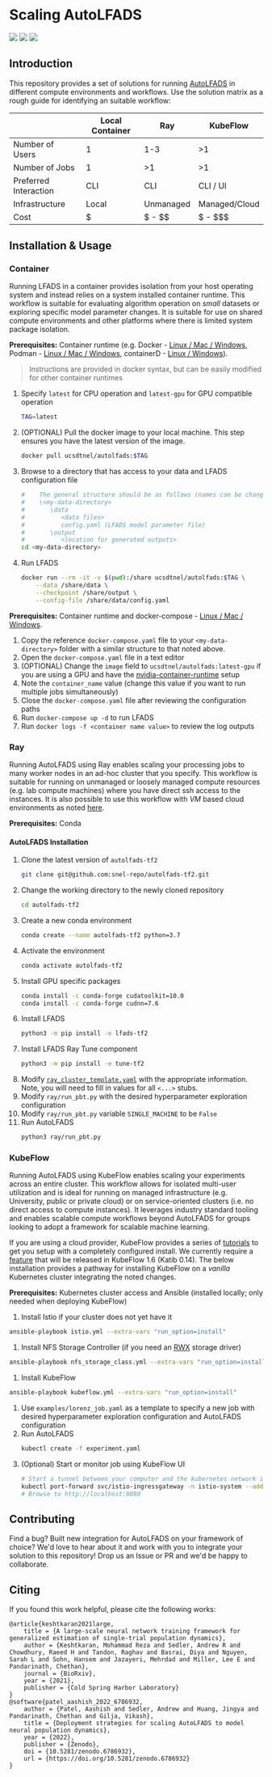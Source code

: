 # Scaling AutoLFADS

[![](https://img.shields.io/badge/autolfads--tf2-e6aae8a-informational)](https://github.com/snel-repo/autolfads-tf2/tree/e6aae8aaa7deba2717d0c950c868b32349741258) [![](https://img.shields.io/badge/Docker-ucsdtnel%2Fautolfads-informational)](https://hub.docker.com/u/ucsdtnel/autolfads) [![](https://img.shields.io/badge/DOI-10.5281/zenodo.6786931-informational)](https://doi.org/10.5281/zenodo.6786931)

## Introduction

This repository provides a set of solutions for running [AutoLFADS](https://github.com/snel-repo/autolfads-tf2/tree/main/lfads-tf2) in different compute environments and workflows. Use the solution matrix as a rough guide for identifying an suitable workflow:

|                                                   | Local Container | Ray       | KubeFlow      |
|---------------------------------------------------|-----------------|-----------|---------------|
| Number of Users                                   | 1               | 1-3       | >1            |
| Number of Jobs                                    | 1               | >1        | >1            |
| Preferred Interaction                             | CLI             | CLI       | CLI / UI      |
| Infrastructure                                    | Local           | Unmanaged | Managed/Cloud |
| Cost                                              | $               | $ - $$    | $ - $$$       |


## Installation & Usage

### Container

Running LFADS in a container provides isolation from your host operating system and instead relies on a system installed container runtime. This workflow is suitable for evaluating algorithm operation on _small_ datasets or exploring specific model parameter changes. It is suitable for use on shared compute environments and other platforms where there is limited system package isolation.

**Prerequisites:** Container runtime (e.g. Docker - [Linux / Mac / Windows](https://docs.docker.com/get-docker/), Podman - [Linux / Mac / Windows](https://github.com/containers/podman/releases), containerD - [Linux / Windows](https://github.com/containerd/containerd/releases)).

> Instructions are provided in docker syntax, but can be easily modified for other container runtimes


1. Specify `latest` for CPU operation and `latest-gpu` for GPU compatible operation
    ```bash
    TAG=latest
    ```
1. (OPTIONAL) Pull the docker image to your local machine. This step ensures you have the latest version of the image.
    ```bash
    docker pull ucsdtnel/autolfads:$TAG
    ```
1. Browse to a directory that has access to your data and LFADS configuration file
    ```bash
    #    The general structure should be as follows (names can be changed, just update the paths in the run parameters)
    #    \<my-data-directory>
    #       \data
    #          <data files>
    #          config.yaml (LFADS model parameter file)
    #       \output
    #          <location for generated outputs>
    cd <my-data-directory>
    ```
1. Run LFADS
    ```bash
    docker run --rm -it -v $(pwd):/share ucsdtnel/autolfads:$TAG \
        --data /share/data \
        --checkpoint /share/output \
        --config-file /share/data/config.yaml
    ```

**Prerequisites:** Container runtime and docker-compose - [Linux / Mac / Windows](https://github.com/docker/compose/releases).

1. Copy the reference `docker-compose.yaml` file to your `<my-data-directory>` folder with a similar structure to that noted above.
1. Open the `docker-compose.yaml` file in a text editor
1. (OPTIONAL) Change the `image` field to `ucsdtnel/autolfads:latest-gpu` if you are using a GPU and have the [nvidia-container-runtime](https://developer.nvidia.com/nvidia-container-runtime) setup
1. Note the `container_name` value (change this value if you want to run multiple jobs simultaneously)
1. Close the `docker-compose.yaml` file after reviewing the configuration paths
1. Run `docker-compose up -d` to run LFADS
1. Run `docker logs -f <container name value>` to review the log outputs


### Ray

Running AutoLFADS using Ray enables scaling your processing jobs to many worker nodes in an ad-hoc cluster that you specify. This workflow is suitable for running on unmanaged or loosely managed compute resources (e.g. lab compute machines) where you have direct ssh access to the instances. It is also possible to use this workflow with *VM* based cloud environments as noted [here](https://snel-repo.github.io/autolfads/create_infra).

**Prerequisites:** Conda

#### AutoLFADS Installation

1. Clone the latest version of `autolfads-tf2`
    ```bash
    git clone git@github.com:snel-repo/autolfads-tf2.git
    ```
1. Change the working directory to the newly cloned repository
    ```bash
    cd autolfads-tf2
    ```
1. Create a new conda environment
    ```bash
    conda create --name autolfads-tf2 python=3.7
    ```
1. Activate the environment
    ```bash
    conda activate autolfads-tf2
    ```
1. Install GPU specific packages
    ```bash
    conda install -c conda-forge cudatoolkit=10.0
    conda install -c conda-forge cudnn=7.6
    ```
1. Install LFADS
    ```bash
    python3 -m pip install -e lfads-tf2
    ```
1. Install LFADS Ray Tune component
    ```bash
    python3 -m pip install -e tune-tf2
    ```
1. Modify [`ray_cluster_template.yaml`](https://github.com/TNEL-UCSD/autolfads-kubeflow/blob/master/ray/ray_cluster_template.yaml) with the appropriate information. Note, you will need to fill in values for all `<...>` stubs.
1. Modify `ray/run_pbt.py` with the desired hyperparameter exploration configuration
1. Modify `ray/run_pbt.py` variable `SINGLE_MACHINE` to be `False`
1. Run AutoLFADS
    ```bash
    python3 ray/run_pbt.py
    ```

### KubeFlow

Running AutoLFADS using KubeFlow enables scaling your experiments across an entire cluster. This workflow allows for isolated multi-user utilization and is ideal for running on managed infrastructure (e.g. University, public or private cloud) or on service-oriented clusters (i.e. no direct access to compute instances). It leverages industry standard tooling and enables scalable compute workflows beyond AutoLFADS for groups looking to adopt a framework for scalable machine learning.

If you are using a cloud provider, KubeFlow provides a series of [tutorials](https://www.kubeflow.org/docs/started/installing-kubeflow/#install-a-packaged-kubeflow-distribution) to get you setup with a completely configured install. We currently require a [feature](https://github.com/kubeflow/katib/pull/1833) that will be released in KubeFlow 1.6 (Katib 0.14). The below installation provides a pathway for installing KubeFlow on a _vanilla_ Kubernetes cluster integrating the noted changes.

**Prerequisites:** Kubernetes cluster access and Ansible (installed locally; only needed when deploying KubeFlow)

1. Install Istio if your cluster does not yet have it
```bash
ansible-playbook istio.yml --extra-vars "run_option=install"
```
1. Install NFS Storage Controller (if you need an [RWX](https://kubernetes.io/docs/concepts/storage/persistent-volumes/#access-modes) storage driver)
```bash
ansible-playbook nfs_storage_class.yml --extra-vars "run_option=install"
```
1. Install KubeFlow
```bash
ansible-playbook kubeflow.yml --extra-vars "run_option=install"
```
1. Use `examples/lorenz_job.yaml` as a template to specify a new job with desired hyperparameter exploration configuration and AutoLFADS configuration
1. Run AutoLFADS
    ```bash
    kubectl create -f experiment.yaml
    ```
1. (Optional) Start or monitor job using KubeFlow UI
    ```bash
    # Start a tunnel between your computer and the kubernetes network if you did not add an ingress entry
    kubectl port-forward svc/istio-ingressgateway -n istio-system --address 0.0.0.0 8080:80
    # Browse to http://localhost:8080
    ```

## Contributing

Find a bug? Built new integration for AutoLFADS on your framework of choice? We'd love to hear about it and work with you to integrate your solution to this repository! Drop us an Issue or PR and we'd be happy to collaborate. 


## Citing

If you found this work helpful, please cite the following works:

```
@article{keshtkaran2021large,
    title = {A large-scale neural network training framework for generalized estimation of single-trial population dynamics},
    author = {Keshtkaran, Mohammad Reza and Sedler, Andrew R and Chowdhury, Raeed H and Tandon, Raghav and Basrai, Diya and Nguyen, Sarah L and Sohn, Hansem and Jazayeri, Mehrdad and Miller, Lee E and Pandarinath, Chethan},
    journal = {BioRxiv},
    year = {2021},
    publisher = {Cold Spring Harbor Laboratory}
}
@software{patel_aashish_2022_6786932,
    author = {Patel, Aashish and Sedler, Andrew and Huang, Jingya and Pandarinath, Chethan and Gilja, Vikash},
    title = {Deployment strategies for scaling AutoLFADS to model neural population dynamics},
    year = {2022},
    publisher = {Zenodo},
    doi = {10.5281/zenodo.6786932},
    url = {https://doi.org/10.5281/zenodo.6786932}
}
```

